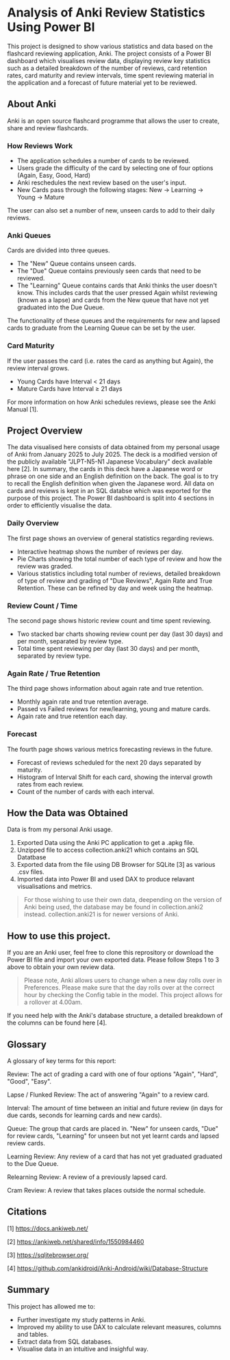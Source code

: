 # Analysis of Anki Review Statistics Using Power BI 
This project is designed to show various statistics and data based on the flashcard reviewing application, Anki.
The project consists of a Power BI dashboard which visualises review data, displaying review key statistics such as a detailed
breakdown of the number of reviews, card retention rates, card maturity and review intervals, time spent reviewing material in the
application and a forecast of future material yet to be reviewed.

## About Anki
Anki is an open source flashcard programme that allows the user to create, share and review flashcards. 

### How Reviews Work
* The application schedules a number of cards to be reviewed.
* Users grade the difficulty of the card by selecting one of four options (Again, Easy, Good, Hard)
* Anki reschedules the next review based on the user's input.
* New Cards pass through the following stages: New -> Learning -> Young -> Mature

The user can also set a number of new, unseen cards to add to their daily reviews.

### Anki Queues
Cards are divided into three queues. 
* The "New" Queue contains unseen cards.
* The "Due" Queue contains previously seen cards that need to be reviewed.
* The "Learning" Queue contains cards that Anki thinks the user doesn't know. This includes cards that the user pressed Again whilst reviewing (known as a lapse) and cards from the New queue that have not yet graduated into the Due Queue.

The functionality of these queues and the requirements for new and lapsed cards to graduate from the Learning Queue can be set by the user.

### Card Maturity
If the user passes the card (i.e. rates the card as anything but Again), the review interval grows.
* Young Cards have Interval < 21 days
* Mature Cards have Interval ≥ 21 days

For more information on how Anki schedules reviews, please see the Anki Manual [1].

## Project Overview
The data visualised here consists of data obtained from my personal usage of Anki from January 2025 to July 2025. The deck is a modified
version of the publicly available "JLPT-N5-N1 Japanese Vocabulary" deck available here [2]. In summary, the cards in this deck have a
Japanese word or phrase on one side and an English definition on the back. The goal is to try to recall the English definition when given the
Japanese word. All data on cards and reviews is kept in an SQL databse which was exported for the purpose of this project. The Power BI
dashboard is split into 4 sections in order to efficiently visualise the data.

### Daily Overview
The first page shows an overview of general statistics regarding reviews. 
* Interactive heatmap shows the number of reviews per day.
* Pie Charts showing the total number of each type of review and how the review was graded.
* Various statistics including total number of reviews, detailed breakdown of type of review and grading of "Due Reviews", Again Rate and True Retention. These can be refined by day and week using the heatmap.

### Review Count / Time
The second page shows historic review count and time spent reviewing.
* Two stacked bar charts showing review count per day (last 30 days) and per month, separated by review type.
* Total time spent reviewing per day (last 30 days) and per month, separated by review type.

### Again Rate / True Retention
The third page shows information about again rate and true retention.
* Monthly again rate and true retention average.
* Passed vs Failed reviews for new/learning, young and mature cards.
* Again rate and true retention each day.

### Forecast
The fourth page shows various metrics forecasting reviews in the future.
* Forecast of reviews scheduled for the next 20 days separated by maturity.
* Histogram of Interval Shift for each card, showing the interval growth rates from each review.
* Count of the number of cards with each interval.

## How the Data was Obtained
Data is from my personal Anki usage. 

1. Exported Data using the Anki PC application to get a .apkg file.
2. Unzipped file to access collection.anki21 which contains an SQL Datatbase
3. Exported data from the file using DB Browser for SQLite [3] as various .csv files.
4. Imported data into Power BI and used DAX to produce relavant visualisations and metrics.

> For those wishing to use their own data, deepending on the version of Anki being used, the database may be found in collection.anki2 instead. collection.anki21 is for newer versions of Anki. 

## How to use this project.
If you are an Anki user, feel free to clone this reprository or download the Power BI file and import your own exported data. Please follow Steps 1 to 3 above to obtain your own review data.

 > Please note, Anki allows users to change when a new day rolls over in Preferences. Please make sure that the day rolls over at the correct hour by checking the Config table in the model. This project allows for a rollover at 4.00am.

If you need help with the Anki's database structure, a detailed breakdown of the columns can be found here [4].

##

## Glossary
A glossary of key terms for this report:

Review: The act of grading a card with one of four options "Again", "Hard", "Good", "Easy".

Lapse / Flunked Review: The act of answering "Again" to a review card.

Interval: The amount of time between an initial and future review (in days for due cards, seconds for learning cards and new cards).

Queue: The group that cards are placed in. "New" for unseen cards, "Due" for review cards, "Learning" for unseen but not yet learnt cards and lapsed review cards.

Learning Review: Any review of a card that has not yet graduated graduated to the Due Queue.

Relearning Review: A review of a previously lapsed card.

Cram Review: A review that takes places outside the normal schedule.

## Citations
[1] https://docs.ankiweb.net/

[2] https://ankiweb.net/shared/info/1550984460

[3] https://sqlitebrowser.org/

[4] https://github.com/ankidroid/Anki-Android/wiki/Database-Structure

## Summary
This project has allowed me to:
* Further investigate my study patterns in Anki.
* Improved my ability to use DAX to calculate relevant measures, columns and tables.
* Extract data from SQL databases.
* Visualise data in an intuitive and insighful way.
